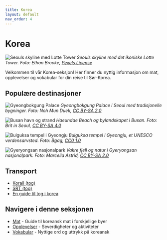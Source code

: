 ```yaml
---
title: Korea
layout: default
nav_order: 4
---
```


# Korea

![Seouls skyline med Lotte Tower](https://images.pexels.com/photos/11687720/pexels-photo-11687720.jpeg)
*Seouls skyline med det ikoniske Lotte Tower. Foto: Ethan Brooke, [Pexels License](https://www.pexels.com/license/)*

Velkommen til vår Korea-seksjon! Her finner du nyttig informasjon om mat, opplevelser og vokabular for din reise til Sør-Korea.

## Populære destinasjoner

![Gyeongbokgung Palace](https://upload.wikimedia.org/wikipedia/commons/9/95/Heungnyemun_Gate_%28%ED%9D%A5%EB%A1%80%EB%AC%B8%29_of_%EA%B2%BD%EB%B3%B5%EA%B6%81%28Gyeongbokgung_Palace%29.jpg)
*Gyeongbokgung Palace i Seoul med tradisjonelle bygninger. Foto: Noh Mun Duek, [CC BY-SA 2.0](https://creativecommons.org/licenses/by-sa/2.0)*

![Busan havn og strand](https://upload.wikimedia.org/wikipedia/commons/e/ea/Haeundae_Beach_May_2024.jpg)
*Haeundae Beach og bylandskapet i Busan. Foto: Brit in Seoul, [CC BY-SA 4.0](https://creativecommons.org/licenses/by-sa/4.0)*

![Bulguksa tempel i Gyeongju](https://upload.wikimedia.org/wikipedia/commons/c/ca/Bulguksa_01.jpg)
*Bulguksa tempel i Gyeongju, et UNESCO verdensarvsted. Foto: Bgag, [CC0 1.0](https://creativecommons.org/publicdomain/zero/1.0/)*

![Gyeryongsan nasjonalpark](https://upload.wikimedia.org/wikipedia/commons/8/8b/%EA%B3%84%EB%A3%A1%EC%82%B0_%28Gyeryongsan%29.jpg)
*Vakre fjell og natur i Gyeryongsan nasjonalpark. Foto: Marcella Astrid, [CC BY-SA 2.0](https://creativecommons.org/licenses/by-sa/2.0)*

## Transport

- [Korail (tog)](https://www.korail.com/global/eng/ticket)
- [SRT (tog)](https://etk.srail.kr/main.do?language=EN)
- [En guide til tog i korea](https://www.reddit.com/r/koreatravel/comments/xblq9y/a_guide_to_koreas_trains_from_a_guy_who_really/?share_id=WFYrMwBjei-ODmF8L11Pl&utm_content=2&utm_medium=ios_app&utm_name=ioscss&utm_source=share&utm_term=1&seeker-session=true)

## Navigere i denne seksjonen

- [Mat](/docs/Korea/Mat/) - Guide til koreansk mat i forskjellige byer
- [Opplevelser](/docs/Korea/Opplevelser/) - Severdigheter og aktiviteter
- [Vokabular](/docs/Korea/Vokabular/) - Nyttige ord og uttrykk på koreansk
